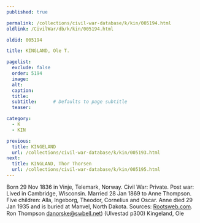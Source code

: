 ```yaml
---
published: true

permalink: /collections/civil-war-database/k/kin/005194.html
oldlink: /CivilWar/db/k/kin/005194.html

oldid: 005194

title: KINGLAND, Ole T.

pagelist:
  exclude: false
  order: 5194
  image: 
  alt:
  caption:
  title:
  subtitle:      # Defaults to page subtitle
  teaser:

category: 
  - K 
  - KIN

previous:
  title: KINGELAND
  url: /collections/civil-war-database/k/kin/005193.html  
next:
  title: KINGLAND, Thor Thorsen
  url: /collections/civil-war-database/k/kin/005195.html   
---
```

Born 29 Nov 1836 in Vinje, Telemark, Norway. Civil War: Private. Post war: Lived in Cambridge, Wisconsin. Married 28 Jan 1869 to Anne Thompson. Five children: Alla, Ingeborg, Theodor, Cornelius and Oscar. Anne died 29 Jan 1935 and is buried at Manvel, North Dakota. Sources: [Rootsweb.com](http://Rootsweb.com/). Ron Thompson [danorske@swbell.net](mailto:danorske@swbell.net)) (Ulvestad p300) &#147;Kingeland, Ole&#148;